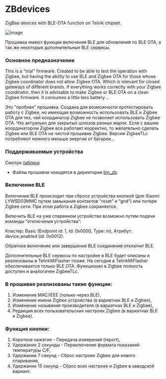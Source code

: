 # ZBdevices
ZigBee devices with BLE-OTA function on Telink chipset.

![image](https://github.com/user-attachments/assets/9fea94d4-8313-493a-a4e3-ae15f18a1c65)


Прошивки имеют функции включения BLE для обновления по BLE OTA, а так же некоторые дополнительные BLE сервисы.

### Основное предназначение

This is a "trial" firmware. Created to be able to test the operation with Zigbee, but having the ability to use BLE and Zigbee OTA for those whose Zigbee coordinator does not allow Zigbee OTA. Which is relevant for closed gateways of different brands.
If everything works correctly with your Zigbee coordinator, then it is advisable to make Zigbee or BLE OTA on a clean Zigbee firmware. It consumes a little less battery ...

Это "пробная" прошивка. Создана для возможности протестировать работу с Zigbee, но имеющая возможность использовать BLE и Zigbee OTA для тех, чей координатор Zigbee не позволяет использовать Zigbee OTA. Что актуально для закрытых шлюзов разных марок. Если с вашим координатором Zigbee все работает корректно, то желательно сделать Zigbee или BLE OTA на чистой прошивке Zigbee. Версии ZigbeeTLc потребляют немного меньше энергии от батареи...

### Поддерживаемые устройства

Смотри [таблицу](https://github.com/pvvx/pvvx.github.io?tab=readme-ov-file#id-numbers-of-alternative-firmware)

* Файлы прошивок находятся в директории [bin_zb](https://github.com/pvvx/ZigbeeTLc/tree/master/bin_zb)

### Включение BLE

Включение BLE происходит при сбросе устройства кнопкой (для Xiaomi LYWSD03MMC путем замыкания контактов “reset” и “gnd”) или потере Zigbee сети. При этом работа в Zigbee сохраняется.

Включить BLE на уже спаренном устройстве возможно путем подачи команды “отключения устройства”:

Кластер: Basic (Endpoint id: 1, Id: 0x0000, Type: in), Атрибут: device_enabled (id: 0x0012). 

Обратное включение или завершение BLE соединения отключит BLE.

Дополнительные BLE сервисы по настройке в BLE будет описаны и реализованы в TelinkMiFlasher позже. На сегодня в TelinkMiFlasher обеспечивается только BLE OTA. Функционал в Zigbee полность доступен и аналогичен ZigbeeTLc.

### В прошивке реализованы такие функции:

1. Изменение MAC/IEEE (только через BLE),
2. Изменение имени Zigbee устройства (в вариатнах BLE и Zigbee),
3. Изменение называния производителя (в вариатнах BLE и Zigbee),
4. Редакция всех пользовательских настроек Zigbee (в вариатнах BLE и Zigbee).

### Функция кнопки:

1. Короткое нажатие - Передача измерений (report),
2. Удержание 2 секунды - Переключение формата показаний температуры C/F,
3. Удержание 7 секунд - Сброс настроек Zigbee для нового спаривания,
4. Удержание 15 секунд - Сброс всех настроек и Zigbee в заводской вариант.

